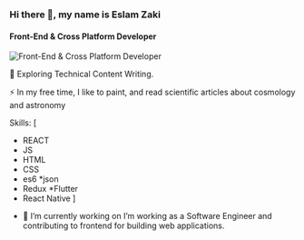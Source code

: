 ### Hi there 👋, my name is Eslam Zaki
#### Front-End  & Cross Platform Developer
![Front-End  & Cross Platform Developer](https://cdn.dribbble.com/users/2131993/screenshots/4948736/thoughtworks-gif_dribbble.gif)

🌱 Exploring Technical Content Writing.

⚡ In my free time, I like to paint, and read scientific articles about cosmology and astronomy

Skills:  [ 
* REACT 
* JS
* HTML
* CSS
* es6 
*json
* Redux
*Flutter
* React Native
  ]

- 🔭 I’m currently working on I’m working as a Software Engineer and contributing to frontend for building web applications. 




